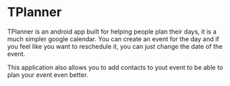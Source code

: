 # TPlanner

TPlanner is an android app built for helping people plan their days, it is a much simpler google calendar. You can create an event for the day and if you feel like you want to reschedule it, you can just change the date of the event.

This application also allows you to add contacts to yout event to be able to plan your event even better.
